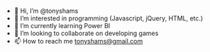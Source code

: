 - 👋 Hi, I’m @tonyshams
- 👀 I’m interested in programming (Javascript, jQuery, HTML, etc.)
- 🌱 I’m currently learning Power BI
- 💞️ I’m looking to collaborate on developing games
- 📫 How to reach me tonyshams@gmail.com

<!---
tonyshams/tonyshams is a ✨ special ✨ repository because its `README.md` (this file) appears on your GitHub profile.
You can click the Preview link to take a look at your changes.
--->
